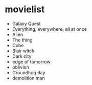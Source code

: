 # movielist

- Galaxy Quest
- Everything, everywhere, all at once
- Alien
- The thing
- Cube
- Blair witch 
- Dark city
- edge of tomorrow
- oblivion
- Groundhog day 
- demolition man

